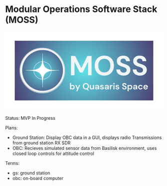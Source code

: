 # Modular Operations Software Stack (MOSS)

<img src="docs/assets/MOSS_QuasarisSpace_Logo.png" alt="MOSS Logo" width="600"/>

Status: MVP In Progress


Plans:
- Ground Station: Display OBC data in a GUI, displays radio Transmissions from ground station RX SDR
- OBC: Recieves simulated sensor data from Basilisk environment, uses closed loop controls for attitude control

Terms:
- gs: ground station
- obc: on-board computer